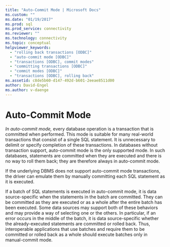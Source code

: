 ```yaml
---
title: "Auto-Commit Mode | Microsoft Docs"
ms.custom: ""
ms.date: "01/19/2017"
ms.prod: sql
ms.prod_service: connectivity
ms.reviewer: ""
ms.technology: connectivity
ms.topic: conceptual
helpviewer_keywords: 
  - "rolling back transactions [ODBC]"
  - "auto-commit mode [ODBC]"
  - "transactions [ODBC], commit modes"
  - "committing transactions [ODBC]"
  - "commit modes [ODBC]"
  - "transactions [ODBC], rolling back"
ms.assetid: c8de5b60-d147-492d-b601-2eeae8511d00
author: David-Engel
ms.author: v-daenge
---
```

# Auto-Commit Mode
*In auto-commit mode,* every database operation is a transaction that is committed when performed. This mode is suitable for many real-world transactions that consist of a single SQL statement. It is unnecessary to delimit or specify completion of these transactions. In databases without transaction support, auto-commit mode is the only supported mode. In such databases, statements are committed when they are executed and there is no way to roll them back; they are therefore always in auto-commit mode.  
  
 If the underlying DBMS does not support auto-commit mode transactions, the driver can emulate them by manually committing each SQL statement as it is executed.  
  
 If a batch of SQL statements is executed in auto-commit mode, it is data source-specific when the statements in the batch are committed. They can be committed as they are executed or as a whole after the entire batch has been executed. Some data sources may support both of these behaviors and may provide a way of selecting one or the others. In particular, if an error occurs in the middle of the batch, it is data source-specific whether the already-executed statements are committed or rolled back. Thus, interoperable applications that use batches and require them to be committed or rolled back as a whole should execute batches only in manual-commit mode.
